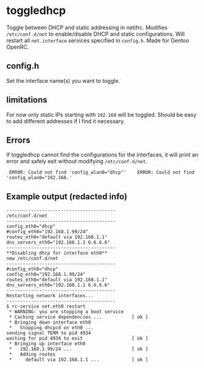 # toggledhcp
Toggle between DHCP and static addressing in netifrc. Modifies ```/etc/conf.d/net``` to enable/disable DHCP and static configurations.
Will restart all ```net.interface``` services specified in ```config.h```.
Made for Gentoo OpenRC.
## config.h
Set the interface name(s) you want to toggle.
## limitations
For now only static IPs starting with ```192.168``` will be toggled.
Should be easy to add different addresses if I find it necessary.
## Errors
If toggledhcp cannot find the configurations for the interfaces, 
it will print an error and safely exit without modifying ```/etc/conf.d/net```.

``` ERROR: Could not find 'config_wlan0="dhcp"'    ERROR: Could not find 'config_wlan0="192.168.'```



## Example output (redacted info)
```
----------------------------------------
/etc/conf.d/net
----------------------------------------
config_eth0="dhcp"
#config_eth0="192.168.1.99/24"
routes_eth0="default via 192.168.1.1"
dns_servers_eth0="192.168.1.1 6.6.6.6"
----------------------------------------
**Disabling dhcp for interface eth0**
new /etc/conf.d/net
----------------------------------------
#config_eth0="dhcp"
config_eth0="192.168.1.99/24"
routes_eth0="default via 192.168.1.1"
dns_servers_eth0="192.168.1.1 6.6.6.6"
----------------------------------------
Restarting network interfaces...
----------------------------------------
$ rc-service net.eth0 restart
 * WARNING: you are stopping a boot service
 * Caching service dependencies ...           [ ok ]
 * Bringing down interface eth0
 *   Stopping dhcpcd on eth0 ...
sending signal TERM to pid 4934
waiting for pid 4934 to exit                  [ ok ]
 * Bringing up interface eth0
 *   192.168.1.99/24 ...                      [ ok ]
 *   Adding routes
 *     default via 192.168.1.1 ...            [ ok ]
```
